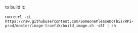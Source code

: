 to build it:

run `curl -sL https://raw.githubusercontent.com/SomeonePleaseDoThis/RPi-prod/master/image-traefik/build_image.sh -sSf | sh`
